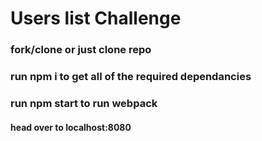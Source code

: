 # Users list Challenge

### fork/clone or just clone repo

### run npm i to get all of the required dependancies

### run npm start to run webpack

#### head over to localhost:8080

